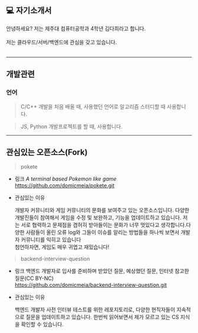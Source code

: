 ## 💻 자기소개서

안녕하세요? 저는 제주대 컴퓨터공학과 4학년 김다희라고 합니다.<br>
<br>
저는 클라우드/서버/백엔드에 관심을 갖고 있습니다.<br>
<br>

---

## 개발관련

### 언어

> C/C++
개발을 처음 배울 때, 사용했던 언어로 알고리즘 스터디할 때 사용합니다.

> JS, Python
개발프로젝트를 할 때, 사용합니다.

---

## 관심있는 오픈소스(Fork)

> pokete
- 링크
    *A terminal based Pokemon like game* <br>
    https://github.com/domicmeia/pokete.git

- 관심있는 이유

    개발자 커뮤니티와 게임 커뮤니티의 문화를 보여주고 있는 오픈소스입니다. 다양한 개발진들이 참여해서 게임을 수정 및 보완하고, 기능을 업데이트하고 있습니다. 저는 서로 협력하고 문제점을 겸허히 받아들이는 문화가 너무 멋있다고 생각합니다.다양한 사람들이 올린 오류 log와 그들이 이슈를 알리는 방법들을 하나씩 보면서 개발자 커뮤니티를 익히고 있습니다<br>
    첨언하자면, 게임도 매우 귀엽고 재밌습니다!

> backend-interview-question
- 링크
    백엔드 개발자로 입사를 준비하며 받았던 질문, 예상했던 질문, 인터넷 참고한 질문(CC BY-NC)<br>
    https://github.com/domicmeia/backend-interview-question.git

- 관심있는 이유

    백엔드 개발자 사전 인터뷰 테스트를 위한 레포지토리로, 다양한 현직자들이 지속적으로 질문을 업데이트하고 있습니다. 한번씩 읽어보면서 제가 모르고 있는 CS 지식을 확인할 수 있습니다.
